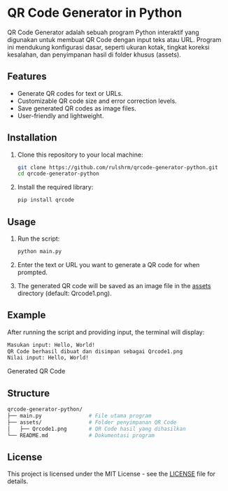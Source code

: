 # QR Code Generator in Python

QR Code Generator adalah sebuah program Python interaktif yang digunakan untuk membuat QR Code dengan input teks atau URL. Program ini mendukung konfigurasi dasar, seperti ukuran kotak, tingkat koreksi kesalahan, dan penyimpanan hasil di folder khusus (assets).

## Features

- Generate QR codes for text or URLs.
- Customizable QR code size and error correction levels.
- Save generated QR codes as image files.
- User-friendly and lightweight.

## Installation

1. Clone this repository to your local machine:
   ```bash
   git clone https://github.com/rulshrm/qrcode-generator-python.git
   cd qrcode-generator-python
   ```

2. Install the required library:
   ```bash
   pip install qrcode
   ```

## Usage

1. Run the script:
    ```bash
    python main.py
    ```
2. Enter the text or URL you want to generate a QR code for when prompted.

3. The generated QR code will be saved as an image file in the [assets](/assets/) directory (default: Qrcode1.png).

## Example

After running the script and providing input, the terminal will display:
  ```bash
  Masukan input: Hello, World!
  QR Code berhasil dibuat dan disimpan sebagai Qrcode1.png
  Nilai input: Hello, World!
  ```
  Generated QR Code

## Structure

```bash
qrcode-generator-python/
├── main.py               # File utama program
├── assets/               # Folder penyimpanan QR Code
│   ├── Qrcode1.png       # QR Code hasil yang dihasilkan
└── README.md             # Dokumentasi program
```
## License

This project is licensed under the MIT License - see the [LICENSE](/LICENSE) file for details.
